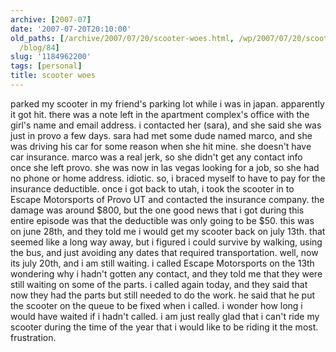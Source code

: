 ```yaml
---
archive: [2007-07]
date: '2007-07-20T20:10:00'
old_paths: [/archive/2007/07/20/scooter-woes.html, /wp/2007/07/20/scooter-woes/, /2007/07/20/scooter-woes/,
  /blog/84]
slug: '1184962200'
tags: [personal]
title: scooter woes
---
```


parked my scooter in my friend's parking lot while i was in japan.
apparently it got hit. there was a note left in the apartment complex's
office with the girl's name and email address. i contacted her (sara), and
she said she was just in provo a few days. sara had met some dude named
marco, and she was driving his car for some reason when she hit mine. she
doesn't have car insurance. marco was a real jerk, so she didn't get any
contact info once she left provo. she was now in las vegas looking for
a job, so she had no phone or home address. idiotic. so, i braced myself
to have to pay for the insurance deductible. once i got back to utah,
i took the scooter in to Escape Motorsports of Provo UT and contacted the
insurance company. the damage was around $800, but the one good news that
i got during this entire episode was that the deductible was only going to
be $50. this was on june 28th, and they told me i would get my scooter
back on july 13th. that seemed like a long way away, but i figured i could
survive by walking, using the bus, and just avoiding any dates that
required transportation. well, now its july 20th, and i am still waiting.
i called Escape Motorsports on the 13th wondering why i hadn't gotten any
contact, and they told me that they were still waiting on some of the
parts. i called again today, and they said that now they had the parts but
still needed to do the work. he said that he put the scooter on the queue
to be fixed when i called. i wonder how long i would have waited if
i hadn't called. i am just really glad that i can't ride my scooter during
the time of the year that i would like to be riding it the most.
frustration.

